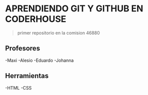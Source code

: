 <!-- carta de presentacion del proyecto
https://pandao.github.io/editor.md/en.html editor para crear un readme -->

# APRENDIENDO GIT Y GITHUB EN CODERHOUSE

>primer repositorio en la comision 46880

## Profesores

-Maxi
-Alesio
-Eduardo
-Johanna

## Herramientas

-HTML
-CSS
